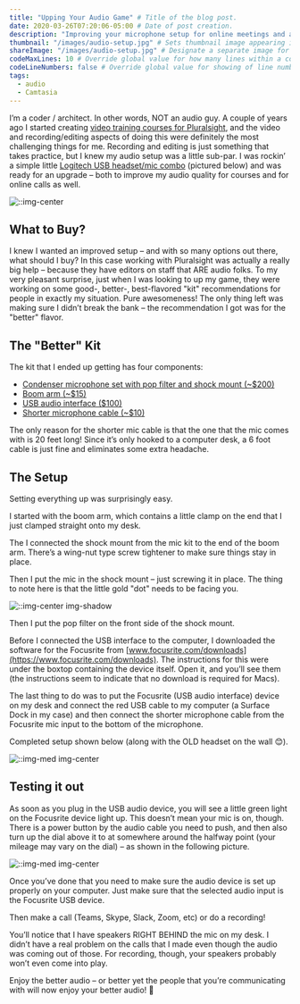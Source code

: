 ```yaml
---
title: "Upping Your Audio Game" # Title of the blog post.
date: 2020-03-26T07:20:06-05:00 # Date of post creation.
description: "Improving your microphone setup for online meetings and audio recording." 
thumbnail: "/images/audio-setup.jpg" # Sets thumbnail image appearing inside card on homepage.
shareImage: "/images/audio-setup.jpg" # Designate a separate image for social media sharing.
codeMaxLines: 10 # Override global value for how many lines within a code block before auto-collapsing.
codeLineNumbers: false # Override global value for showing of line numbers within code block.
tags:
  - audio
  - Camtasia
---
```


I’m a coder / architect. In other words, NOT an audio guy. A couple of years ago I 
started creating [video training courses for Pluralsight](https://app.pluralsight.com/profile/author/erik-dahl), and the video and 
recording/editing aspects of doing this were definitely the most challenging things for me. Recording and editing is just something that takes practice, but I 
knew my audio setup was a little sub-par. I was rockin’ a simple little [Logitech USB headset/mic combo](https://www.amazon.com/Logitech-Headset-H390-Noise-Cancelling/dp/B000UXZQ42/ref=sr_1_2?ie=UTF8&qid=1537441153&sr=8-2&keywords=logitech+usb+headset&dpID=41pAYHrP4JL&preST=_SY300_QL70_&dpSrc=srch) (pictured below) and was ready for an upgrade – both to improve 
my audio quality for courses and for online calls as well.

![::img-center](/images/Headset.png)

## What to Buy?
I knew I wanted an improved setup – and with so many options out there, what should I buy? In this case working with Pluralsight was actually a really 
big help – because they have editors on staff that ARE audio folks. To my very pleasant surprise, just when I was looking to up my game, they were 
working on some good-, better-, best-flavored "kit" recommendations for people in exactly my situation. Pure awesomeness! The only thing left was making 
sure I didn’t break the bank – the recommendation I got was for the "better" flavor.

## The "Better" Kit
The kit that I ended up getting has four components:

* [Condenser microphone set with pop filter and shock mount (~$200)](https://www.amazon.com/gp/product/B002QAUOKS/ref=oh_aui_detailpage_o05_s00?ie=UTF8&psc=1)
* [Boom arm (~$15)](https://www.amazon.com/gp/product/B00DY1F2CS/ref=oh_aui_detailpage_o04_s00?ie=UTF8&psc=1)
* [USB audio interface ($100)](https://www.amazon.com/gp/product/B01E6T56CM/ref=oh_aui_detailpage_o05_s00?ie=UTF8&psc=1)
* [Shorter microphone cable (~$10)](https://www.amazon.com/gp/product/B01JNLTTKS/ref=oh_aui_detailpage_o04_s00?ie=UTF8&psc=1)

The only reason for the shorter mic cable is that the one that the mic comes with is 20 feet long! Since it’s only hooked to a computer desk, a 6 foot cable is just fine and eliminates some extra headache.

## The Setup
Setting everything up was surprisingly easy. 

I started with the boom arm, which contains a little clamp on the end that I just clamped straight onto my desk.

The I connected the shock mount from the mic kit to the end of the boom arm.  There’s a wing-nut type screw tightener to make sure things stay in place.

Then I put the mic in the shock mount – just screwing it in place.  The thing to note here is that the little gold "dot" needs to be facing you.

![::img-center img-shadow](/images/mic-gold-dot.png)

Then I put the pop filter on the front side of the shock mount.

Before I connected the USB interface to the computer, I downloaded the software for the Focusrite from [www.focusrite.com/downloads](https://www.focusrite.com/downloads).  The instructions for this were under the boxtop containing the device itself.  Open it, and you’ll see them (the instructions seem to indicate that no download is required for Macs).

The last thing to do was to put the Focusrite (USB audio interface) device on my desk and connect the red USB cable to my computer (a Surface Dock in my case) and then connect the shorter microphone cable from the Focusrite mic input to the bottom of the microphone.

Completed setup shown below (along with the OLD headset on the wall 😊).

![::img-med img-center](/images/audio-setup.jpg)

## Testing it out
As soon as you plug in the USB audio device, you will see a little green light on the Focusrite device light up.  This doesn’t mean your mic is on, though.  
There is a power button by the audio cable you need to push, and then also turn up the dial above it to at somewhere around the halfway 
point (your mileage may vary on the dial) – as shown in the following picture.

![::img-med img-center](/images/audio-interface.jpg)

Once you’ve done that you need to make sure the audio device is set up properly on your computer.  Just make sure that the selected audio input is the Focusrite USB device.

Then make a call (Teams, Skype, Slack, Zoom, etc) or do a recording! 

You’ll notice that I have speakers RIGHT BEHIND the mic on my desk.  I didn’t have a real problem on the calls that I made even though the audio was coming out of those.  For recording, though, your speakers probably won’t even come into play.

Enjoy the better audio – or better yet the people that you’re communicating with will now enjoy your better audio! 🙂